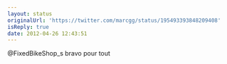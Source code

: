 ```yaml
---
layout: status
originalUrl: 'https://twitter.com/marcgg/status/195493393848209408'
isReply: true
date: 2012-04-26 12:43:51
---
```


@FixedBikeShop_s bravo pour tout
